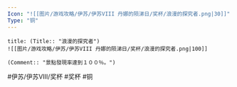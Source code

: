 ```yaml
---
Icon: "![[图片/游戏攻略/伊苏/伊苏VIII 丹娜的陨涕日/奖杯/浪漫的探究者.png|30]]"
Type: "铜"
---
```

```ad-common-bronze-trophy
title: (Title:: "浪漫的探究者")
![[图片/游戏攻略/伊苏/伊苏VIII 丹娜的陨涕日/奖杯/浪漫的探究者.png|100]]

(Comment:: "景點發現率達到１００％。")
```

#伊苏/伊苏VIII/奖杯 #奖杯 #铜
